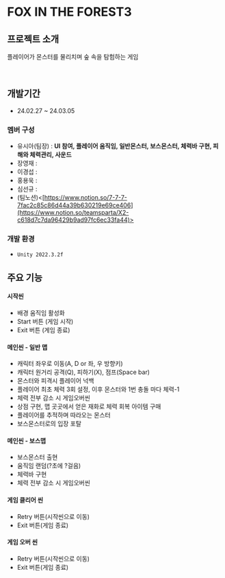 # FOX IN THE FOREST3

## 프로젝트 소개
플레이어가 몬스터를 물리치며 숲 속을 탐험하는 게임

<br>

## 개발기간
* 24.02.27 ~ 24.03.05


### 멤버 구성
- 유시아(팀장) : **UI 참여, 플레이어 움직임, 일반몬스터, 보스몬스터, 체력바 구현, 피해와 체력관리, 사운드**
- 장영재 :
- 이경섭 :
- 홍용욱 :
- 심선규 :
- (팀노션)<[https://www.notion.so/7-7-7-7fac2c85c86d44a39b630219e69ce406](https://www.notion.so/teamsparta/X2-c618d7c7da96429b9ad97fc6ec33fa44)>

### 개발 환경
- `Unity 2022.3.2f`

## 주요 기능
#### 시작씬
- 배경 움직임 활성화
- Start 버튼 (게임 시작)
- Exit 버튼 (게임 종료)

#### 메인씬 - 일반 맵
- 캐릭터 좌우로 이동(A, D or 좌, 우 방향키)
- 캐릭터 원거리 공격(Q), 피하기(X), 점프(Space bar)
- 몬스터와 피격시 플레이어 넉백
- 플레이어 최초 체력 3회 설정, 이후 몬스터와 1번 충돌 마다 체력-1
- 체력 전부 감소 시 게임오버씬
- 상점 구현, 맵 곳곳에서 얻은 재화로 체력 회복 아이템 구매
- 플레이어를 추적하며 따라오는 몬스터
- 보스몬스터로의 입장 포탈

#### 메인씬 - 보스맵
- 보스몬스터 출현
- 움직임 랜덤(?초에 ?걸음)
- 체력바 구현
- 체력 전부 감소 시 게임오버씬

#### 게임 클리어 씬
- Retry 버튼(시작씬으로 이동)
- Exit 버튼(게임 종료)

#### 게임 오버 씬
- Retry 버튼(시작씬으로 이동)
- Exit 버튼(게임 종료)

